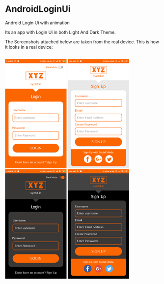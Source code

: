 # AndroidLoginUi
Android Login Ui with animation

Its an app with Login Ui in both Light And Dark Theme.

The Screenshots attached below are taken from the real device. This is how it looks in a real device:
<br>
<br>

<img src="Screenshots/login_1(light_theme).png" width="200" /> <img src="Screenshots/signup_1(light_theme).png" width="200" /> <img src="Screenshots/login_2(dark_theme).png" width="200" /> <img src="Screenshots/signup_2(dark_theme).png" width="200" />
